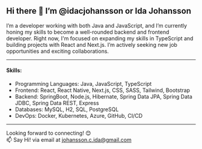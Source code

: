 ## Hi there 👋 I’m @idacjohansson or Ida Johansson

I’m a developer working with both Java and JavaScript, and I’m currently honing my skills to become a well-rounded backend and frontend developer. 
Right now, I'm focused on expanding my skills in TypeScript and building projects with React and Next.js.
I’m actively seeking new job opportunities and exciting collaborations.

***

 #### Skills:
- Programming Languages: Java, JavaScript, TypeScript
- Frontend: React, React Native, Next.js, CSS, SASS, Tailwind, Bootstrap
- Backend: SpringBoot, Node.js, Hibernate, Spring Data JPA, Spring Data JDBC, Spring Data REST, Express
- Databases: MySQL, H2, SQL, PostgreSQL
- DevOps: Docker, Kubernetes, Azure, GitHub, CI/CD

***

Looking forward to connecting! 😊<br>
📫 Say Hi! via email at johansson.c.ida@gmail.com
